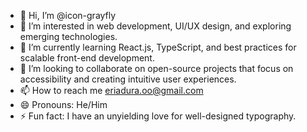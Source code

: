 - 👋 Hi, I’m @icon-grayfly
- 👀 I’m interested in web development, UI/UX design, and exploring emerging technologies.
- 🌱 I’m currently learning React.js, TypeScript, and best practices for scalable front-end development.
- 💞️ I’m looking to collaborate on open-source projects that focus on accessibility and creating intuitive user experiences.
- 📫 How to reach me eriadura.oo@gmail.com
- 😄 Pronouns: He/Him
- ⚡ Fun fact: I have an unyielding love for well-designed typography.

<!---
icon-grayfly/icon-grayfly is a ✨ special ✨ repository because its `README.md` (this file) appears on your GitHub profile.
You can click the Preview link to take a look at your changes.
--->
